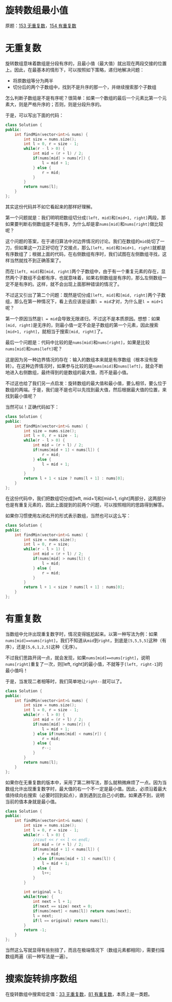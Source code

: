 # 旋转数组最小值

原题：[153 无重复数](https://leetcode-cn.com/problems/find-minimum-in-rotated-sorted-array)，[154 有重复数](https://leetcode-cn.com/problems/find-minimum-in-rotated-sorted-array-ii)

# 无重复数

旋转数组意味着数组是分段有序的，且最小值（最大值）就出现在两段交接的位置上。因此，在最基本的情形下，可以按照如下策略，递归地解决问题：

- 将原数组等分为两半
- 切分后的两个子数组中，找到不是升序的那一个，并继续搜索那个子数组

怎么判断子数组是不是有序呢？很简单：如果一个数组的最后一个元素比第一个元素大，则是严格升序的；否则，则是分段升序的。

于是，可以写出下面的代码：

```cpp
class Solution {
public:
    int findMin(vector<int>& nums) {
        int size = nums.size();
        int l = 0, r = size - 1;
        while(r - l > 0) {
            int mid = (r + l) / 2;
            if(nums[mid] > nums[r]) {
                l = mid + 1;
            } else {
                r = mid;
            } 
        }
        return nums[l];
    }
};
```

其实这份代码并不如它看起来的那样好理解。

第一个问题就是：我们明明把数组切分成`[left, mid]`和`[mid+1, right]`两段，那如果要判断右侧数组是不是有序，为什么却是拿`nums[mid]`和`nums[right]`做比较呢？

这个问题的答案，在于递归算法中对边界情况的讨论。我们在数组的`mid`处切了一刀，但如果这一刀正好切在了交接点，那么`[left, mid]`和`[mid+1, right]`就都是有序数组了；根据上面的代码，在右侧数组有序时，我们试图在左侧数组寻找，这样当然就找不到正确答案了。

而在`[left, mid]`和`[mid, right]`两个子数组中，由于有一个重复元素的存在，显然两个子数组不会都有序，也就意味着，如果右侧数组是有序的，那么左侧数组一定不是有序的。这样，就不会出现上面那种错误的情况了。

不过这又引出了第二个问题：既然是切分成`[left, mid]`和`[mid, right]`两个子数组，那么在第一种情况下，看上去应该是设置`l = mid`才对，为什么是`l = mid+1`呢？

第一个原因当然是`l = mid`会导致无限递归，不过这不是本质原因。想想：如果`[mid, right]`是无序的，则最小值一定不会是子数组的第一个元素，因此搜索`[mid+1, right]`，就相当于搜索`[mid, right]`了。

最后一个问题是：代码中比较的是`nums[mid]`和`nums[right]`，如果是比较`nums[mid]`和`nums[left]`呢？

这是因为另一种边界情况的存在：输入的数组本来就是有序数组（根本没有旋转）。在这种边界情况时，如果参与比较的是`nums[mid]`和`nums[left]`，就会不断地进入右侧数组，最终得到的是数组的最大值，而不是最小值。

不过这也给了我们另一点启发：旋转数组的最大值和最小值，要么相邻，要么位于数组的两端。于是，我们是不是也可以先找到最大值，然后根据最大值的位置，来找到最小值呢？

当然可以！正确代码如下：

```cpp
class Solution {
public:
    int findMin(vector<int>& nums) {
        int size = nums.size();
        int l = 0, r = size - 1;
        while(r - l > 0) {
            int mid = (r + l) / 2;
            if(nums[mid + 1] < nums[l]) {
                r = mid;
            } else {
                l = mid + 1;
            } 
        }
        return l + 1 < size ? nums[l + 1] : nums[0];
    }
};
```

在这份代码中，我们把数组切分成[left, mid+1]和[mid+1, right]两部分，这两部分也是有重复元素的，因此上面提到的前两个问题，可以按照相同的思路得到解答。

如果你习惯使用左闭右开的形式表示数组，当然也可以这么写：

```cpp
class Solution {
public:
    int findMin(vector<int>& nums) {
        int size = nums.size();
        int l = 0, r = size;
        while(r - l > 1) {
            int mid = (r + l) / 2;
            if(nums[mid] > nums[l]) {
                l = mid;
            } else {
                r = mid;
            }
        }
        return l + 1 < size ? nums[l + 1] : nums[0];
    }
};
```

# 有重复数

当数组中允许出现重复数字时，情况变得尴尬起来。以第一种写法为例：如果`nums[mid]==nums[right]`，我们不知道从`mid`到`right`，到底是`[5,5,5,5]`这种（有序），还是`[5,6,1,2,5]`这种（无序）。

不过我们思路开阔一点，就会发现，如果`nums[mid]==nums[right]`，说明`nums[right]`重复了一次，则[left, right]的最小值，不就等于`[left, right-1`]的最小值吗！

于是，当发现二者相等时，我们简单地让`right--`就可以了。

```cpp
class Solution {
public:
    int findMin(vector<int>& nums) {
        int size = nums.size();
        int l = 0, r = size - 1;
        while(r - l > 0) {
            int mid = (r + l) / 2;
            if(nums[mid] > nums[r]) {
                l = mid + 1;
            } else if(nums[mid] < nums[r]) {
                r = mid;
            } else {
                r--;
            }
        }
        return nums[l];
    }
};
```

如果你在无重复数的版本中，采用了第二种写法，那么就稍微麻烦了一点。因为当数组允许出现重复数字时，最大值的右一个不一定是最小值。因此，必须沿着最大值持续向右搜索（必要时回到起点），直到遇到比自己小的数。如果遇不到，说明当前的值本身就是最小值。

```cpp
class Solution {
public:
    int findMin(vector<int>& nums) {
        int size = nums.size();
        int l = 0, r = size - 1;
        while(r - l > 0) {
            //cout << r << l << endl;
            int mid = (r + l) / 2;
            if(nums[mid + 1] < nums[l]) {
                r = mid;
            } else if(nums[mid + 1] < nums[l]) {
                l = mid + 1;
            } else {
                l++;
            }
        }
        
        int original = l;
        while(true) {
            int next = l + 1;
            if(next == size) next = 0;
            if(nums[next] < nums[l]) return nums[next];
            l = next;
            if(l == original) return nums[l];
        }
        return -1;
    }
};
```

当然这么写就显得有些别扭了，而且在极端情况下（数组元素都相同），需要扫描数组两遍（前一种写法是一遍）。

# 搜索旋转排序数组

在旋转数组中搜索给定值：[33 无重复数](https://leetcode-cn.com/problems/search-in-rotated-sorted-array)，[81 有重复数](https://leetcode-cn.com/problems/search-in-rotated-sorted-array-ii)，本质上是一类题。
